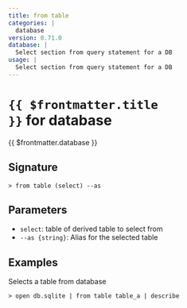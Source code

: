 ```yaml
---
title: from table
categories: |
  database
version: 0.71.0
database: |
  Select section from query statement for a DB
usage: |
  Select section from query statement for a DB
---
```


# <code>{{ $frontmatter.title }}</code> for database

<div class='command-title'>{{ $frontmatter.database }}</div>

## Signature

```> from table (select) --as```

## Parameters

 -  `select`: table of derived table to select from
 -  `--as {string}`: Alias for the selected table

## Examples

Selects a table from database
```shell
> open db.sqlite | from table table_a | describe
```
